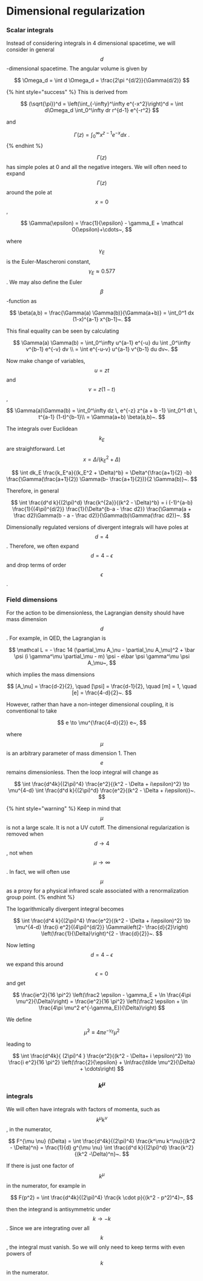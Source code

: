 # Dimensional regularization

### Scalar integrals

Instead of considering integrals in 4 dimensional spacetime, we will consider in general $$d$$-dimensional spacetime. The angular volume is given by

$$
\Omega_d = \int d \Omega_d = \frac{2\pi ^{d/2}}{\Gamma(d/2)}
$$

{% hint style="success" %}
This is derived from

$$
(\sqrt{\pi})^d = \left(\int_{-\infty}^\infty e^{-x^2}\right)^d = \int d\Omega_d \int_0^\infty dr r^{d-1} e^{-r^2}
$$

and

$$
\Gamma(z) = \int_0^\infty x^{z-1} e^{-x}dx~.
$$
{% endhint %}

$$\Gamma(z)$$has simple poles at 0 and all the negative integers. We will often need to expand $$\Gamma(z)$$around the pole at $$x = 0$$,

$$
\Gamma(\epsilon) = \frac{1}{\epsilon} - \gamma_E + \mathcal O(\epsilon)+\cdots~,
$$

where $$\gamma_E$$ is the Euler-Mascheroni constant, $$\gamma_E \approx 0.577$$. We may also define the Euler $$\beta$$-function as

$$
\beta(a,b) = \frac{\Gamma(a) \Gamma(b)}{\Gamma(a+b)} = \int_0^1 dx (1-x)^{a-1} x^{b-1}~.
$$

This final equality can be seen by calculating

$$
\Gamma(a) \Gamma(b) = \int_0^\infty u^{a-1} e^{-u} du \int _0^\infty v^{b-1} e^{-v} dv \\
= \int e^{-u-v} u^{a-1} v^{b-1} du dv~.
$$

Now make change of variables, $$u = z t $$and $$v = z(1-t)$$,

$$
\Gamma(a)\Gamma(b) = \int_0^\infty dz \, e^{-z} z^{a + b -1} \int_0^1 dt \, t^{a-1} (1-t)^{b-1}\\
= \Gamma(a+b) \beta(a,b)~.
$$

The integrals over Euclidean $$k_E$$are straightforward. Let $$x = \Delta/(k_E^2 + \Delta)$$

$$
\int dk_E \frac{k_E^a}{(k_E^2 + \Delta)^b} = \Delta^{\frac{a+1}{2} -b} \frac{\Gamma(\frac{a+1}{2}) \Gamma(b- \frac{a+1}{2})}{2 \Gamma(b)}~.
$$

Therefore, in general

$$
\int \frac{d^d k}{(2\pi)^d} \frac{k^{2a}}{(k^2 - \Delta)^b} = i (-1)^{a-b} \frac{1}{(4\pi)^{d/2}} \frac{1}{\Delta^{b-a - \frac d2}} \frac{\Gamma(a + \frac d2)\Gamma(b - a - \frac d2)}{\Gamma(b)\Gamma(\frac d2)}~.
$$

Dimensionally regulated versions of divergent integrals will have poles at $$d = 4$$. Therefore, we often expand $$d = 4 - \epsilon$$ and drop terms of order $$\epsilon$$.

### Field dimensions

For the action to be dimensionless, the Lagrangian density should have mass dimension $$d$$. For example, in QED, the Lagrangian is

$$
\mathcal L = - \frac 14 (\partial_\mu A_\nu - \partial_\nu A_\mu)^2 + \bar \psi (i \gamma^\mu \partial_\mu - m) \psi - e\bar \psi \gamma^\mu \psi A_\mu~,
$$

which implies the mass dimensions

$$
[A_\nu] = \frac{d-2}{2}, \quad [\psi] = \frac{d-1}{2}, \quad [m] = 1, \quad [e] = \frac{4-d}{2}~.
$$

However, rather than have a non-integer dimensional coupling, it is conventional to take

$$
e \to \mu^{\frac{4-d}{2}} e~,
$$

where $$\mu$$ is an arbitrary parameter of mass dimension 1. Then $$e$$ remains dimensionless. Then the loop integral will change as

$$
\int \frac{d^4k}{(2\pi)^4} \frac{e^2}{(k^2 - \Delta + i\epsilon)^2} \to \mu^{4-d} \int \frac{d^d k}{(2\pi)^d} \frac{e^2}{(k^2 - \Delta + i\epsilon)}~.
$$

{% hint style="warning" %}
Keep in mind that $$\mu$$ is not a large scale. It is not a UV cutoff. The dimensional regularization is removed when $$d \to 4$$, not when $$\mu \to \infty$$. In fact, we will often use $$\mu$$ as a proxy for a physical infrared scale associated with a renormalization group point.
{% endhint %}

The logarithmically divergent integral becomes

$$
\int \frac{d^4 k}{(2\pi)^4} \frac{e^2}{(k^2 - \Delta + i\epsilon)^2} \to \mu^{4-d} \frac{i e^2}{(4\pi)^{d/2}} \Gamma\left(2- \frac{d}{2}\right) \left(\frac{1}{\Delta}\right)^{2 - \frac{d}{2}}~.
$$

Now letting $$ d= 4- \epsilon$$ we expand this around $$\epsilon = 0$$and get

$$
\frac{ie^2}{16 \pi^2} \left(\frac2 \epsilon - \gamma_E + \ln \frac{4\pi \mu^2}{\Delta}\right) = \frac{ie^2}{16 \pi^2} \left(\frac2 \epsilon + \ln \frac{4\pi \mu^2 e^{-\gamma_E}}{\Delta}\right)
$$

We define

$$
\tilde \mu^2 \equiv 4\pi e^{-\gamma_E} \mu^2
$$

leading to

$$
\int \frac{d^4k}{ (2\pi)^4 } \frac{e^2}{(k^2 - \Delta+ i \epsilon)^2} \to \frac{i e^2}{16 \pi^2} \left(\frac{2}{\epsilon} + \ln\frac{\tilde \mu^2}{\Delta} + \cdots\right)
$$

### $$k^\mu$$ integrals

We will often have integrals with factors of momenta, such as $$k^\mu k^\nu$$, in the numerator,

$$
F^{\mu \nu} (\Delta) = \int \frac{d^4k}{(2\pi)^4} \frac{k^\mu k^\nu}{(k^2 - \Delta)^n} = \frac{1}{d} g^{\mu \nu} \int \frac{d^d k}{(2\pi)^d} \frac{k^2}{(k^2 -\Delta)^n}~.
$$

If there is just one factor of $$k^\mu$$in the numerator, for example in

$$
F(p^2) = \int \frac{d^4k}{(2\pi)^4} \frac{k \cdot p}{(k^2 - p^2)^4}~,
$$

then the integrand is antisymmetric under $$k \to -k$$. Since we are integrating over all $$k$$, the integral must vanish. So we will only need to keep terms with even powers of $$k$$ in the numerator.

